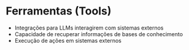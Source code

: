 # Ferramentas (Tools)

- Integrações para LLMs interagirem com sistemas externos
- Capacidade de recuperar informações de bases de conhecimento
- Execução de ações em sistemas externos
